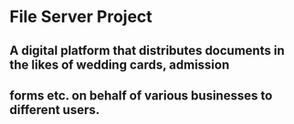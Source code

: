 # File Server Project

## A digital platform that distributes documents in the likes of wedding cards, admission 
## forms etc. on behalf of various businesses to different users.

